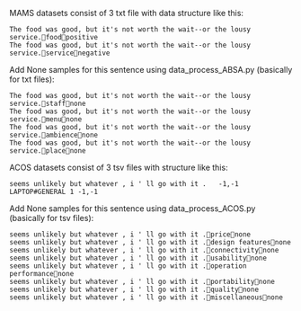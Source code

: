 MAMS datasets consist of 3 txt file with data structure like this:

```
The food was good, but it's not worth the wait--or the lousy service.foodpositive
The food was good, but it's not worth the wait--or the lousy service.servicenegative
```
 Add None samples for this sentence using data_process_ABSA.py (basically for txt files):
 ```
The food was good, but it's not worth the wait--or the lousy service.staffnone
The food was good, but it's not worth the wait--or the lousy service.menunone
The food was good, but it's not worth the wait--or the lousy service.ambiencenone
The food was good, but it's not worth the wait--or the lousy service.placenone
 ```

ACOS datasets consist of 3 tsv files with structure like this:
```
seems unlikely but whatever , i ' ll go with it .	-1,-1 LAPTOP#GENERAL 1 -1,-1
```
 Add None samples for this sentence using data_process_ACOS.py (basically for tsv files):
```
seems unlikely but whatever , i ' ll go with it .pricenone
seems unlikely but whatever , i ' ll go with it .design featuresnone
seems unlikely but whatever , i ' ll go with it .connectivitynone
seems unlikely but whatever , i ' ll go with it .usabilitynone
seems unlikely but whatever , i ' ll go with it .operation performancenone
seems unlikely but whatever , i ' ll go with it .portabilitynone
seems unlikely but whatever , i ' ll go with it .qualitynone
seems unlikely but whatever , i ' ll go with it .miscellaneousnone
```
